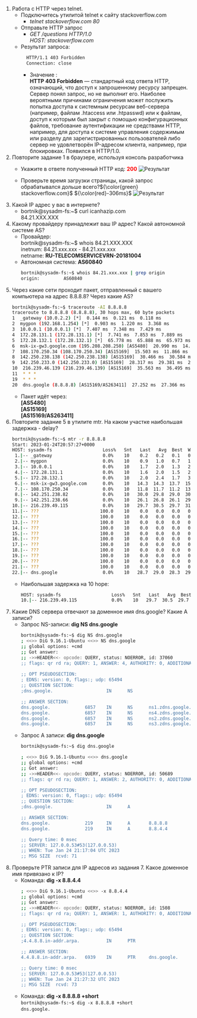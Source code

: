 1. Работа c HTTP через telnet.
    * Подключитесь утилитой telnet к сайту stackoverflow.com
        * *telnet stackoverflow.com 80*
    * Отправьте HTTP запрос
        * *GET /questions HTTP/1.0*  
          *HOST: stackoverflow.com*
    * Результат запроса:
      ```bash
        HTTP/1.1 403 Forbidden
        Connection: close
      ```
      * Значение :  
      **HTTP 403 Forbidden** — стандартный код ответа HTTP, означающий, что доступ к запрошенному ресурсу запрещен. Сервер понял запрос, но не выполнит его. Наиболее вероятными причинами ограничения может послужить попытка доступа к системным ресурсам веб-сервера (например, файлам .htaccess или .htpasswd) или к файлам, доступ к которым был закрыт с помощью конфигурационных файлов, требование аутентификации не средствами HTTP, например, для доступа к системе управления содержимым или разделу для зарегистрированных пользователей либо сервер не удовлетворён IP-адресом клиента, например, при блокировках. Появился в HTTP/1.0.
1. Повторите задание 1 в браузере, используя консоль разработчика
     * Укажите в ответе полученный HTTP код: <span style="color:red">**200**</span>
       ![Результат](https://gitlab.com/rainman1/devops-netology/raw/master/Системное_администрирование/Home_Work_(3.6)/pics/header.jpg)

    * Проверьте время загрузки страницы, какой запрос обрабатывался дольше всего?${\color{green} stackoverflow.com}$ ${\color{red}-306ms}$
       ![Результат](https://gitlab.com/rainman1/devops-netology/raw/master/Системное_администрирование/Home_Work_(3.6)/pics/process.jpg)
1. Какой IP адрес у вас в интернете?
    * bortnik@sysadm-fs:~$ curl icanhazip.com  
      84.21.XXX.XXX
1. Какому провайдеру принадлежит ваш IP адрес? Какой автономной системе AS?
    * Провайдер:  
     bortnik@sysadm-fs:~$ whois 84.21.XXX.XXX  
     inetnum:        84.21.xxx.xxx - 84.21.xxx.xxx  
     netname:        **RU-TELECOMSERVICEVRN-20181004**  
    * Автономная система:  **AS60840** 
      ```bash
      bortnik@sysadm-fs:~$ whois 84.21.xxx.xxx | grep origin
      origin:         AS60840
      ``` 
1. Через какие сети проходит пакет, отправленный с вашего компьютера на адрес 8.8.8.8? Через какие AS?
    ```bash
    bortnik@sysadm-fs:~$ traceroute -AI 8.8.8.8  
    traceroute to 8.8.8.8 (8.8.8.8), 30 hops max, 60 byte packets  
    1  _gateway (10.0.2.2) [*]  0.144 ms  0.121 ms  0.118 ms
    2  mygpon (192.168.1.254) [*]  0.903 ms  1.220 ms  3.368 ms
    3  10.0.0.1 (10.0.0.1) [*]  7.407 ms  7.348 ms  7.429 ms
    4  172.28.131.1 (172.28.131.1) [*]  7.741 ms  7.853 ms  7.889 ms
    5  172.28.132.1 (172.28.132.1) [*]  65.778 ms  65.888 ms  65.973 ms
    6  msk-ix-gw3.google.com (195.208.208.250) [AS5480]  20.990 ms  14.255 ms  14.372 ms
    7  108.170.250.34 (108.170.250.34) [AS15169]  15.503 ms  11.866 ms  11.856 ms
    8  142.250.238.138 (142.250.238.138) [AS15169]  30.466 ms  30.584 ms  30.703 ms
    9  142.250.233.0 (142.250.233.0) [AS15169]  28.317 ms  29.381 ms  29.618 ms
    10  216.239.46.139 (216.239.46.139) [AS15169]  35.563 ms  36.495 ms  36.744 ms
    11  * * *
    19  * * *
    20  dns.google (8.8.8.8) [AS15169/AS263411]  27.252 ms  27.366 ms  27.486 ms
    ```      
    * Пакет идёт через:   
      **[AS5480]**  
      **[AS15169]**  
      **[AS15169/AS263411]**  
1. Повторите задание 5 в утилите mtr. На каком участке наибольшая задержка - delay?
   ```bash
   bortnik@sysadm-fs:~$ mtr -r 8.8.8.8
   Start: 2023-01-24T20:57:27+0000
   HOST: sysadm-fs                   Loss%   Snt   Last   Avg  Best  Wrst StDev
    1.|-- _gateway                   0.0%    10    0.2   0.2   0.1   0.4   0.1
    2.|-- mygpon                     0.0%    10    0.9   1.0   0.7   1.1   0.2
    3.|-- 10.0.0.1                   0.0%    10    1.7   2.0   1.3   2.6   0.5
    4.|-- 172.28.131.1               0.0%    10    1.6   2.0   1.5   2.7   0.5
    5.|-- 172.28.132.1               0.0%    10    2.0   2.4   1.7   3.4   0.5
    6.|-- msk-ix-gw3.google.com      0.0%    10   14.3  14.3  13.7  15.2   0.5
    7.|-- 108.170.250.34             0.0%    10   11.8  11.7  11.2  13.0   0.5
    8.|-- 142.251.238.82             0.0%    10   30.0  29.8  29.0  30.4   0.4
    9.|-- 142.251.238.66             0.0%    10   26.1  26.8  26.1  29.9   1.1
   10.|-- 216.239.49.115             0.0%    10   29.7  30.5  29.7  31.3   0.5
   11.|-- ???                       100.0    10    0.0   0.0   0.0   0.0   0.0
   12.|-- ???                       100.0    10    0.0   0.0   0.0   0.0   0.0
   13.|-- ???                       100.0    10    0.0   0.0   0.0   0.0   0.0
   14.|-- ???                       100.0    10    0.0   0.0   0.0   0.0   0.0
   15.|-- ???                       100.0    10    0.0   0.0   0.0   0.0   0.0
   16.|-- ???                       100.0    10    0.0   0.0   0.0   0.0   0.0
   17.|-- ???                       100.0    10    0.0   0.0   0.0   0.0   0.0
   18.|-- ???                       100.0    10    0.0   0.0   0.0   0.0   0.0
   19.|-- ???                       100.0    10    0.0   0.0   0.0   0.0   0.0
   20.|-- ???                       100.0    10    0.0   0.0   0.0   0.0   0.0
   21.|-- ???                       100.0    10    0.0   0.0   0.0   0.0   0.0
   22.|-- dns.google                 0.0%    10   28.7  29.0  28.3  29.6   0.4
   ```
     * Наибольшая задержка на 10 hope:
       ```bash
       HOST: sysadm-fs                   Loss%   Snt   Last   Avg  Best  Wrst StDev
       10.|-- 216.239.49.115             0.0%    10   29.7  30.5  29.7  31.3   0.5
1. Какие DNS сервера отвечают за доменное имя dns.google? Какие A записи?
    * Запрос NS-записи: **dig NS dns.google**
      ```bash
      bortnik@sysadm-fs:~$ dig NS dns.google  
      ; <<>> DiG 9.16.1-Ubuntu <<>> NS dns.google
      ;; global options: +cmd
      ;; Got answer:
      ;; ->>HEADER<<- opcode: QUERY, status: NOERROR, id: 37060
      ;; flags: qr rd ra; QUERY: 1, ANSWER: 4, AUTHORITY: 0, ADDITIONAL: 1
    
      ;; OPT PSEUDOSECTION:
      ; EDNS: version: 0, flags:; udp: 65494
      ;; QUESTION SECTION:
      ;dns.google.                    IN      NS

      ;; ANSWER SECTION:
      dns.google.             6857    IN      NS      ns1.zdns.google.
      dns.google.             6857    IN      NS      ns4.zdns.google.
      dns.google.             6857    IN      NS      ns2.zdns.google.
      dns.google.             6857    IN      NS      ns3.zdns.google.
      ```
    * Запрос А записи: **dig dns.google**
      ```bash
      bortnik@sysadm-fs:~$ dig dns.google

      ; <<>> DiG 9.16.1-Ubuntu <<>> dns.google
      ;; global options: +cmd
      ;; Got answer:
      ;; ->>HEADER<<- opcode: QUERY, status: NOERROR, id: 50689
      ;; flags: qr rd ra; QUERY: 1, ANSWER: 2, AUTHORITY: 0, ADDITIONAL: 1

      ;; OPT PSEUDOSECTION:
      ; EDNS: version: 0, flags:; udp: 65494
      ;; QUESTION SECTION:
      ;dns.google.                    IN      A

      ;; ANSWER SECTION:
      dns.google.             219     IN      A       8.8.8.8
      dns.google.             219     IN      A       8.8.4.4

      ;; Query time: 0 msec
      ;; SERVER: 127.0.0.53#53(127.0.0.53)
      ;; WHEN: Tue Jan 24 21:17:04 UTC 2023
      ;; MSG SIZE  rcvd: 71
      ```
1. Проверьте PTR записи для IP адресов из задания 7. Какое доменное имя привязано к IP? 
      * Команда: **dig -x 8.8.4.4**
        ```bash
        ; <<>> DiG 9.16.1-Ubuntu <<>> -x 8.8.4.4
        ;; global options: +cmd
        ;; Got answer:
        ;; ->>HEADER<<- opcode: QUERY, status: NOERROR, id: 1508
        ;; flags: qr rd ra; QUERY: 1, ANSWER: 1, AUTHORITY: 0, ADDITIONAL: 1

        ;; OPT PSEUDOSECTION:
        ; EDNS: version: 0, flags:; udp: 65494
        ;; QUESTION SECTION:
        ;4.4.8.8.in-addr.arpa.          IN      PTR

        ;; ANSWER SECTION:
        4.4.8.8.in-addr.arpa.   6939    IN      PTR     dns.google.

        ;; Query time: 0 msec
        ;; SERVER: 127.0.0.53#53(127.0.0.53)
        ;; WHEN: Tue Jan 24 21:27:32 UTC 2023
        ;; MSG SIZE  rcvd: 73
        ```
     * Команда:  **dig -x 8.8.8.8 +short**  
       ```bortnik@sysadm-fs:~$ dig -x 8.8.8.8 +short```  
       ```dns.google.```


